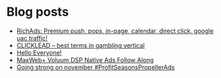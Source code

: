 # Blog posts
<!-- BLOG-POST-LIST:START -->
- [RichAds: Premium push, pops, in-page, calendar, direct click, google uac traffic!](https://afflift.com/f/threads/richads-premium-push-pops-in-page-calendar-direct-click-google-uac-traffic.991/)
- [CLICKLEAD – best terms in gambling vertical](https://afflift.com/f/threads/clicklead-%E2%80%93-best-terms-in-gambling-vertical.7194/)
- [Hello Everyone!](https://afflift.com/f/threads/hello-everyone.9963/)
- [MaxWeb+ Voluum DSP Native Ads Follow Along](https://afflift.com/f/threads/maxweb-voluum-dsp-native-ads-follow-along.6696/)
- [Going strong on november #ProfitSeasonsPropellerAds](https://afflift.com/f/threads/going-strong-on-november-profitseasonspropellerads.9957/)
<!-- BLOG-POST-LIST:END -->
